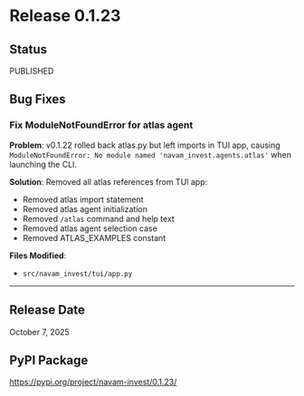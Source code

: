 # Release 0.1.23

## Status
PUBLISHED

## Bug Fixes

### Fix ModuleNotFoundError for atlas agent

**Problem**: v0.1.22 rolled back atlas.py but left imports in TUI app, causing `ModuleNotFoundError: No module named 'navam_invest.agents.atlas'` when launching the CLI.

**Solution**: Removed all atlas references from TUI app:
- Removed atlas import statement
- Removed atlas agent initialization
- Removed `/atlas` command and help text
- Removed atlas agent selection case
- Removed ATLAS_EXAMPLES constant

**Files Modified**:
- `src/navam_invest/tui/app.py`

---

## Release Date
October 7, 2025

## PyPI Package
https://pypi.org/project/navam-invest/0.1.23/
